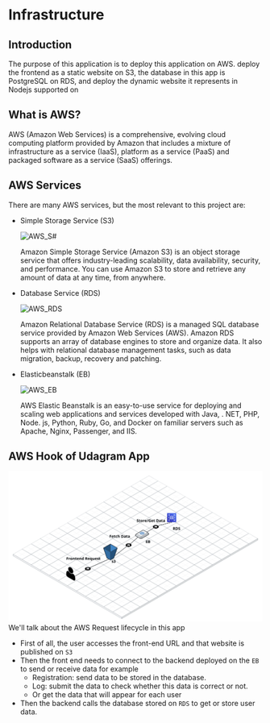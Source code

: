 # Infrastructure

## Introduction

The purpose of this application is to deploy this application on AWS. deploy the frontend as a static website on S3, the database in this app is PostgreSQL on RDS, and deploy the dynamic website it represents in Nodejs supported on

## What is AWS?

AWS (Amazon Web Services) is a comprehensive, evolving cloud computing platform provided by Amazon that includes a mixture of infrastructure as a service (IaaS), platform as a service (PaaS) and packaged software as a service (SaaS) offerings.

## AWS Services

There are many AWS services, but the most relevant to this project are:

-  Simple Storage Service (S3)

   ![AWS_S#](https://miro.medium.com/max/240/1*B9CIOrxdROHvtdmouQA1_A.png)

   Amazon Simple Storage Service (Amazon S3) is an object storage service that offers industry-leading scalability, data availability, security, and performance. You can use Amazon S3 to store and retrieve any amount of data at any time, from anywhere.

-  Database Service (RDS)

   ![AWS_RDS](https://miro.medium.com/max/240/1*KqNnfYtaVshGXbuGUCTOQw.png)

   Amazon Relational Database Service (RDS) is a managed SQL database service provided by Amazon Web Services (AWS). Amazon RDS supports an array of database engines to store and organize data. It also helps with relational database management tasks, such as data migration, backup, recovery and patching.

-  Elasticbeanstalk (EB)

   ![AWS_EB](https://www.awsomeblog.com/wp-content/uploads/2015/07/elastic_beanstalk.png)

   AWS Elastic Beanstalk is an easy-to-use service for deploying and scaling web applications and services developed with Java, . NET, PHP, Node. js, Python, Ruby, Go, and Docker on familiar servers such as Apache, Nginx, Passenger, and IIS.

## AWS Hook of Udagram App

![AwsHook](aws.png)
We'll talk about the AWS Request lifecycle in this app

-  First of all, the user accesses the front-end URL and that website is published on `S3`
-  Then the front end needs to connect to the backend deployed on the `EB` to send or receive data for example
   -  Registration: send data to be stored in the database.
   -  Log: submit the data to check whether this data is correct or not.
   -  Or get the data that will appear for each user
-  Then the backend calls the database stored on `RDS` to get or store user data.
